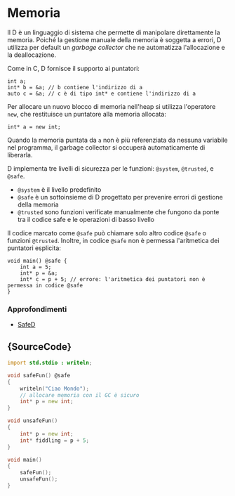 # Memoria

Il D è un linguaggio di sistema che permette di manipolare direttamente la memoria. Poiché la gestione manuale della memoria è soggetta a errori, D utilizza per default un *garbage collector* che ne automatizza l'allocazione e la deallocazione.

Come in C, D fornisce il supporto ai puntatori:

    int a;
    int* b = &a; // b contiene l'indirizzo di a
    auto c = &a; // c è di tipo int* e contiene l'indirizzo di a

Per allocare un nuovo blocco di memoria nell'heap si utilizza l'operatore `new`, che restituisce un puntatore alla memoria allocata:

    int* a = new int;

Quando la memoria puntata da `a` non è più referenziata da nessuna variabile nel programma, il garbage collector si occuperà automaticamente di liberarla.

D implementa tre livelli di sicurezza per le funzioni: `@system`, `@trusted`, e `@safe`.
- `@system` è il livello predefinito
- `@safe` è un sottoinsieme di D progettato per prevenire errori di gestione della memoria
- `@trusted` sono funzioni verificate manualmente che fungono da ponte tra il codice safe e le operazioni di basso livello

Il codice marcato come `@safe` può chiamare solo altro codice `@safe` o funzioni `@trusted`.
Inoltre, in codice `@safe` non è permessa l'aritmetica dei puntatori esplicita:

    void main() @safe {
        int a = 5;
        int* p = &a;
        int* c = p + 5; // errore: l'aritmetica dei puntatori non è permessa in codice @safe
    }

### Approfondimenti

* [SafeD](https://dlang.org/safed.html)

## {SourceCode}

```d
import std.stdio : writeln;

void safeFun() @safe
{
    writeln("Ciao Mondo");
    // allocare memoria con il GC è sicuro
    int* p = new int;
}

void unsafeFun()
{
    int* p = new int;
    int* fiddling = p + 5;
}

void main()
{
    safeFun();
    unsafeFun();
}
```
